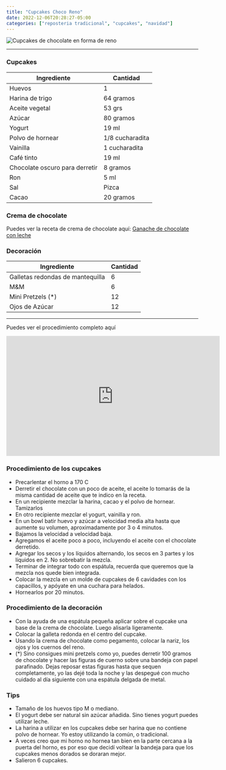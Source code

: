 ```yaml
---
title: "Cupcakes Choco Reno"
date: 2022-12-06T20:28:27-05:00
categories: ["reposteria tradicional", "cupcakes", "navidad"]
---
```

![Cupcakes de chocolate en forma de reno](../../images/cupcakes_choco_reno.jpg)

---

### Cupcakes

| Ingrediente | Cantidad |
| ----------- | ----------- |
| Huevos | 1 |
| Harina de trigo | 64 gramos |
| Aceite vegetal | 53 grs |
| Azúcar | 80 gramos |
| Yogurt | 19 ml |
| Polvo de hornear | 1/8 cucharadita |
| Vainilla | 1 cucharadita |
| Café tinto | 19 ml |
| Chocolate oscuro para derretir | 8 gramos |
| Ron | 5 ml |
| Sal | Pizca |
| Cacao | 20 gramos |


### Crema de chocolate

Puedes ver la receta de crema de chocolate aquí: [Ganache de chocolate con leche](../ganache_chocolate_leche)

### Decoración

| Ingrediente | Cantidad |
| ----------- | ----------- |
| Galletas redondas de mantequilla | 6 |
| M&M | 6 |
| Mini Pretzels (*) | 12 |
| Ojos de Azúcar | 12 |

___

Puedes ver el procedimiento completo aquí
<iframe width="560" height="315" src="https://www.youtube.com/embed/l3JUFGN_Xjc" title="YouTube video player" frameborder="0" allow="accelerometer; autoplay; clipboard-write; encrypted-media; gyroscope; picture-in-picture" allowfullscreen></iframe>

### Procedimiento de los cupcakes
- Precarlentar el horno a 170 C
- Derretir el chocolate con un poco de aceite, el aceite lo tomarás de la misma cantidad de aceite que te indico en la receta.
- En un recipiente mezclar la harina, cacao y el polvo de hornear. Tamizarlos
- En otro recipiente mezclar el yogurt, vainilla y ron.
- En un bowl batir huevo y azúcar a velocidad media alta hasta que aumente su volumen, aproximadamente por 3 o 4 minutos.
- Bajamos la velocidad a velocidad baja. 
- Agregamos el aceite poco a poco, incluyendo el aceite con el chocolate derretido. 
- Agregar los secos y los líquidos alternando, los secos en 3 partes y los líquidos en 2. No sobrebatir la mezcla.
- Terminar de integrar todo con espátula, recuerda que queremos que la mezcla nos quede bien integrada.
- Colocar la mezcla en un molde de cupcakes de 6 cavidades con los capacillos, y apóyate en una cuchara para helados.
- Hornearlos por 20 minutos. 

### Procedimiento de la decoración
- Con la ayuda de una espátula pequeña aplicar sobre el cupcake una base de la crema de chocolate. Luego alisarla ligeramente.
- Colocar la galleta redonda en el centro del cupcake.
- Usando la crema de chocolate como pegamento, colocar la nariz, los ojos y los cuernos del reno.
- (*) Sino consigues mini pretzels como yo, puedes derretir 100 gramos de chocolate y hacer las figuras de cuerno sobre una bandeja con papel parafinado. Dejas reposar estas figuras hasta que sequen completamente, yo las dejé toda la noche y las despegué con mucho cuidado al día siguiente con una espátula delgada de metal. 

### Tips
- Tamaño de los huevos tipo M o mediano.
- El yogurt debe ser natural sin azúcar añadida. Sino tienes yogurt puedes utilizar leche.
- La harina a utilizar en los cupcakes debe ser harina que no contiene polvo de hornear. Yo estoy utilizando la común, o tradicional.
- A veces creo que mi horno no hornea tan bien en la parte cercana a la puerta del horno, es por eso que decidí voltear la bandeja para que los cupcakes menos dorados se doraran mejor.
- Salieron 6 cupcakes.
